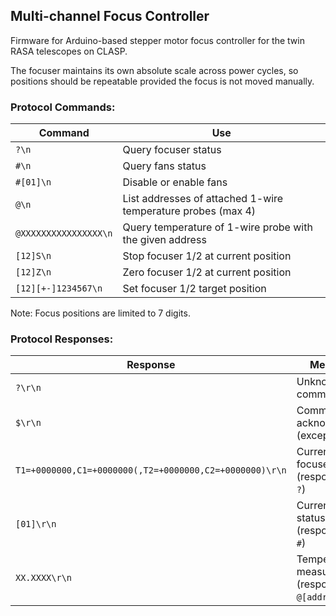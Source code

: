 ## Multi-channel Focus Controller

Firmware for Arduino-based stepper motor focus controller for the twin RASA telescopes on CLASP.

The focuser maintains its own absolute scale across power cycles, so positions should be repeatable provided the focus is not moved manually.

### Protocol Commands:

| Command               | Use                                                          |
|-----------------------|--------------------------------------------------------------|
| `?\n`                 | Query focuser status                                         |
| `#\n`                 | Query fans status                                            |
| `#[01]\n`             | Disable or enable fans                                       |
| `@\n`                 | List addresses of attached 1-wire temperature probes (max 4) |
| `@XXXXXXXXXXXXXXXX\n` | Query temperature of 1-wire probe with the given address     |
| `[12]S\n`             | Stop focuser 1/2 at current position                         |
| `[12]Z\n`             | Zero focuser 1/2 at current position                         |
| `[12][+-]1234567\n`   | Set focuser 1/2 target position                              |

Note: Focus positions are limited to 7 digits.

### Protocol Responses:

| Response                                                | Meaning                                         |
|---------------------------------------------------------|-------------------------------------------------|
| `?\r\n`                                                 | Unknown command                                 |
| `$\r\n`                                                 | Command acknowledged (except `?`/`#`/`@`)       |
| `T1=+0000000,C1=+0000000(,T2=+0000000,C2=+0000000)\r\n` | Current focuser status (response to `?`)        |
| `[01]\r\n`                                              | Current fans status (response to `#`)           |
| `XX.XXXX\r\n`                                           | Temperature measurement (response to `@[addr]`) |
